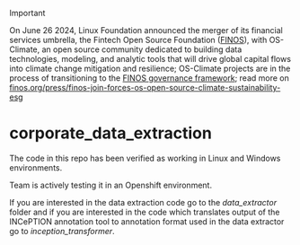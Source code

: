 <!-- markdownlint-disable -->
<!-- prettier-ignore-start -->
> [!IMPORTANT]
> On June 26 2024, Linux Foundation announced the merger of its financial services umbrella, the Fintech Open Source Foundation ([FINOS](https://finos.org)), with OS-Climate, an open source community dedicated to building data technologies, modeling, and analytic tools that will drive global capital flows into climate change mitigation and resilience; OS-Climate projects are in the process of transitioning to the [FINOS governance framework](https://community.finos.org/docs/governance); read more on [finos.org/press/finos-join-forces-os-open-source-climate-sustainability-esg](https://finos.org/press/finos-join-forces-os-open-source-climate-sustainability-esg)
<!-- prettier-ignore-end -->
<!-- markdownlint-enable -->
# corporate_data_extraction

The code in this repo has been verified as working in Linux and Windows environments.

Team is actively testing it in an Openshift environment.

If you are interested in the data extraction code go to the _data_extractor_ folder and
if you are interested in the code which translates output of the INCePTION annotation tool
to annotation format used in the data extractor go to _inception_transformer_.
